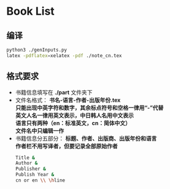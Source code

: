 # Book List

## 编译

```bash
python3 ./genInputs.py
latex -pdflatex=xelatex -pdf ./note_cn.tex
```

## 格式要求

- 书籍信息填写在 **./part** 文件夹下
- 文件名格式： **书名-语言-作者-出版年份.tex** <br/>
  **只能出现中英字符和数字，其余标点符号和空格一律用“-”代替** <br/>
  **英文人名一律用英文表示，中日韩人名用中文表示** <br/>
  **语言只有两种（en：标准英文，cn：简体中文）** <br/>
  **文件名中只编辑一作**
- 书籍信息分五部分： **标题、作者、出版商、出版年份和语言** <br/>
  **作者栏不用写译者，但要记录全部原始作者**
  ```bash
  Title &
  Author &
  Publisher &
  Publish Year &
  cn or en \\ \hline
  ```

